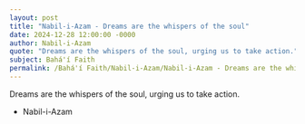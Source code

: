 ```yaml
---
layout: post
title: "Nabil-i-Azam - Dreams are the whispers of the soul"
date: 2024-12-28 12:00:00 -0000
author: Nabil-i-Azam
quote: "Dreams are the whispers of the soul, urging us to take action."
subject: Bahá'í Faith
permalink: /Bahá'í Faith/Nabil-i-Azam/Nabil-i-Azam - Dreams are the whispers of the soul
---
```


Dreams are the whispers of the soul, urging us to take action.

- Nabil-i-Azam
